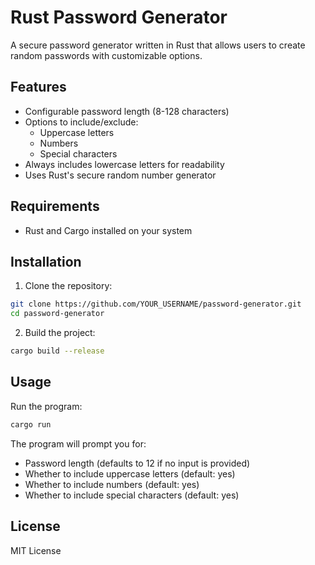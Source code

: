 # Rust Password Generator

A secure password generator written in Rust that allows users to create random passwords with customizable options.

## Features

- Configurable password length (8-128 characters)
- Options to include/exclude:
  - Uppercase letters
  - Numbers
  - Special characters
- Always includes lowercase letters for readability
- Uses Rust's secure random number generator

## Requirements

- Rust and Cargo installed on your system

## Installation

1. Clone the repository:
```bash
git clone https://github.com/YOUR_USERNAME/password-generator.git
cd password-generator
```

2. Build the project:
```bash
cargo build --release
```

## Usage

Run the program:
```bash
cargo run
```

The program will prompt you for:
- Password length (defaults to 12 if no input is provided)
- Whether to include uppercase letters (default: yes)
- Whether to include numbers (default: yes)
- Whether to include special characters (default: yes)

## License

MIT License 